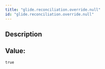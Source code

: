 ```yaml
---
title: "glide.reconciliation.override.null"
id: "glide.reconciliation.override.null"
---
```

## Description



## Value: 
```
true
```
